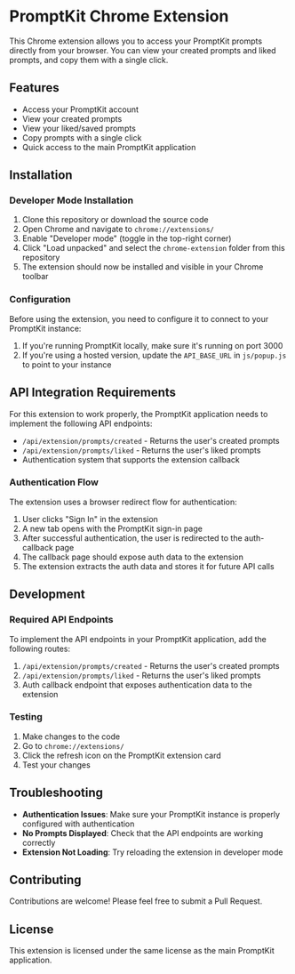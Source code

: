 # PromptKit Chrome Extension

This Chrome extension allows you to access your PromptKit prompts directly from your browser. You can view your created prompts and liked prompts, and copy them with a single click.

## Features

- Access your PromptKit account
- View your created prompts
- View your liked/saved prompts
- Copy prompts with a single click
- Quick access to the main PromptKit application

## Installation

### Developer Mode Installation

1. Clone this repository or download the source code
2. Open Chrome and navigate to `chrome://extensions/`
3. Enable "Developer mode" (toggle in the top-right corner)
4. Click "Load unpacked" and select the `chrome-extension` folder from this repository
5. The extension should now be installed and visible in your Chrome toolbar

### Configuration

Before using the extension, you need to configure it to connect to your PromptKit instance:

1. If you're running PromptKit locally, make sure it's running on port 3000
2. If you're using a hosted version, update the `API_BASE_URL` in `js/popup.js` to point to your instance

## API Integration Requirements

For this extension to work properly, the PromptKit application needs to implement the following API endpoints:

- `/api/extension/prompts/created` - Returns the user's created prompts
- `/api/extension/prompts/liked` - Returns the user's liked prompts
- Authentication system that supports the extension callback

### Authentication Flow

The extension uses a browser redirect flow for authentication:

1. User clicks "Sign In" in the extension
2. A new tab opens with the PromptKit sign-in page
3. After successful authentication, the user is redirected to the auth-callback page
4. The callback page should expose auth data to the extension
5. The extension extracts the auth data and stores it for future API calls

## Development

### Required API Endpoints

To implement the API endpoints in your PromptKit application, add the following routes:

1. `/api/extension/prompts/created` - Returns the user's created prompts
2. `/api/extension/prompts/liked` - Returns the user's liked prompts
3. Auth callback endpoint that exposes authentication data to the extension

### Testing

1. Make changes to the code
2. Go to `chrome://extensions/`
3. Click the refresh icon on the PromptKit extension card
4. Test your changes

## Troubleshooting

- **Authentication Issues**: Make sure your PromptKit instance is properly configured with authentication
- **No Prompts Displayed**: Check that the API endpoints are working correctly
- **Extension Not Loading**: Try reloading the extension in developer mode

## Contributing

Contributions are welcome! Please feel free to submit a Pull Request.

## License

This extension is licensed under the same license as the main PromptKit application. 